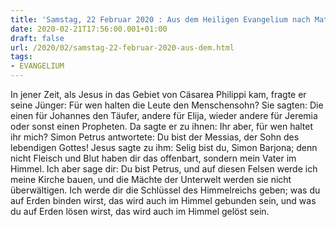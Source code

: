 ```yaml
---
title: 'Samstag, 22 Februar 2020 : Aus dem Heiligen Evangelium nach Matthäus - Mt 16,13-19.'
date: 2020-02-21T17:56:00.001+01:00
draft: false
url: /2020/02/samstag-22-februar-2020-aus-dem.html
tags: 
- EVANGELIUM
---
```


In jener Zeit, als Jesus in das Gebiet von Cäsarea Philippi kam, fragte er seine Jünger: Für wen halten die Leute den Menschensohn? Sie sagten: Die einen für Johannes den Täufer, andere für Elija, wieder andere für Jeremia oder sonst einen Propheten. Da sagte er zu ihnen: Ihr aber, für wen haltet ihr mich? Simon Petrus antwortete: Du bist der Messias, der Sohn des lebendigen Gottes! Jesus sagte zu ihm: Selig bist du, Simon Barjona; denn nicht Fleisch und Blut haben dir das offenbart, sondern mein Vater im Himmel. Ich aber sage dir: Du bist Petrus, und auf diesen Felsen werde ich meine Kirche bauen, und die Mächte der Unterwelt werden sie nicht überwältigen. Ich werde dir die Schlüssel des Himmelreichs geben; was du auf Erden binden wirst, das wird auch im Himmel gebunden sein, und was du auf Erden lösen wirst, das wird auch im Himmel gelöst sein.